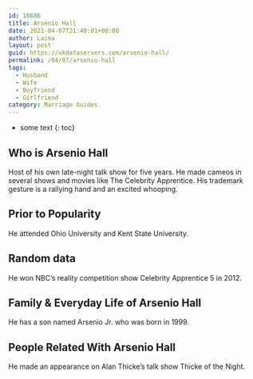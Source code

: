 ```yaml
---
id: 18686
title: Arsenio Hall
date: 2021-04-07T21:40:01+00:00
author: Laima
layout: post
guid: https://ukdataservers.com/arsenio-hall/
permalink: /04/07/arsenio-hall
tags:
  - Husband
  - Wife
  - Boyfriend
  - Girlfriend
category: Marriage Guides
---
```


* some text
{: toc}


## Who is Arsenio Hall
                  
                  
                  
Host of his own late-night talk show for five years. He made cameos in several shows and movies like The Celebrity Apprentice. His trademark gesture is a rallying hand and an excited whooping.
                  
              
            
              
            
                
                
                
## Prior to Popularity
                  
                  
                  
He attended Ohio University and Kent State University.
                  
              
            
              
            
                
                
                
## Random data
                  
                  
                  
He won NBC&#8217;s reality competition show Celebrity Apprentice 5 in 2012.
                  
              
            
              
            
                
                
                
## Family & Everyday Life of Arsenio Hall
                  
                  
                  
He has a son named Arsenio Jr. who was born in 1999.
                  
              
            
              
            
                
                
                
## People Related With Arsenio Hall
                  
                  
                  
He made an appearance on Alan Thicke&#8217;s talk show Thicke of the Night.
                  
              
            
              
            
                
              
            
              
              
            
            
              
            
          
          
          